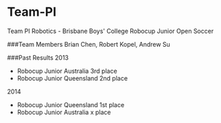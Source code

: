 Team-PI
=======

Team PI Robotics - Brisbane Boys' College
Robocup Junior Open Soccer

###Team Members
Brian Chen, Robert Kopel, Andrew Su

###Past Results
2013
- Robocup Junior Australia 3rd place
- Robocup Junior Queensland 2nd place

2014
- Robocup Junior Queensland 1st place
- Robocup Junior Australia x place

